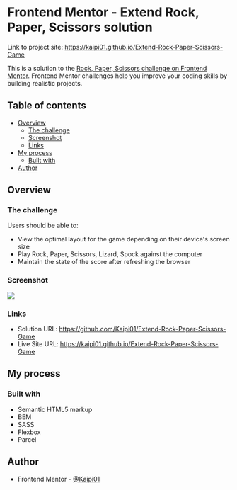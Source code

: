 # Frontend Mentor - Extend Rock, Paper, Scissors solution

Link to project site: https://kaipi01.github.io/Extend-Rock-Paper-Scissors-Game

This is a solution to the [Rock, Paper, Scissors challenge on Frontend Mentor](https://www.frontendmentor.io/challenges/rock-paper-scissors-game-pTgwgvgH). Frontend Mentor challenges help you improve your coding skills by building realistic projects. 

## Table of contents

- [Overview](#overview)
  - [The challenge](#the-challenge)
  - [Screenshot](#screenshot)
  - [Links](#links)
- [My process](#my-process)
  - [Built with](#built-with)
- [Author](#author)

## Overview

### The challenge

Users should be able to:

- View the optimal layout for the game depending on their device's screen size
- Play Rock, Paper, Scissors, Lizard, Spock against the computer
- Maintain the state of the score after refreshing the browser

### Screenshot

![](./screenshot.jpg)


### Links

- Solution URL: https://github.com/Kaipi01/Extend-Rock-Paper-Scissors-Game
- Live Site URL: https://kaipi01.github.io/Extend-Rock-Paper-Scissors-Game

## My process

### Built with

- Semantic HTML5 markup
- BEM
- SASS
- Flexbox
- Parcel

## Author

- Frontend Mentor - [@Kaipi01](https://www.frontendmentor.io/profile/Kaipi01)
